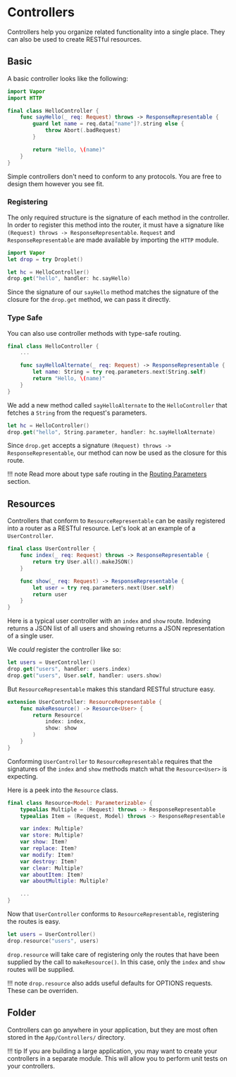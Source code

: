 # Controllers

Controllers help you organize related functionality into a single place. They can also be used to create RESTful resources.

## Basic

A basic controller looks like the following:

```swift
import Vapor
import HTTP

final class HelloController {
	func sayHello(_ req: Request) throws -> ResponseRepresentable {
		guard let name = req.data["name"]?.string else { 
			throw Abort(.badRequest)
		}

		return "Hello, \(name)"
	}
}
```

Simple controllers don't need to conform to any protocols. You are free to design them however you see fit.

### Registering

The only required structure is the signature of each method in the controller. In order to register this method into the router, it must have a signature like `(Request) throws -> ResponseRepresentable`. `Request` and `ResponseRepresentable` are made available by importing the `HTTP` module.

```swift
import Vapor
let drop = try Droplet()

let hc = HelloController()
drop.get("hello", handler: hc.sayHello)
```

Since the signature of our `sayHello` method matches the signature of the closure for the `drop.get` method, we can pass it directly.

### Type Safe

You can also use controller methods with type-safe routing.

```swift
final class HelloController {
	...

	func sayHelloAlternate(_ req: Request) -> ResponseRepresentable {
        let name: String = try req.parameters.next(String.self)
		return "Hello, \(name)"
	}
}
```

We add a new method called `sayHelloAlternate` to the `HelloController` that fetches a `String` from the request's parameters.

```swift
let hc = HelloController()
drop.get("hello", String.parameter, handler: hc.sayHelloAlternate)
```

Since `drop.get` accepts a signature `(Request) throws -> ResponseRepresentable`, our method can now be used as the closure for this route. 

!!! note 
    Read more about type safe routing in the [Routing Parameters](https://docs.vapor.codes/2.0/routing/parameters/#type-safe) section.

## Resources

Controllers that conform to `ResourceRepresentable` can be easily registered into a router as a RESTful resource. Let's look at an example of a `UserController`.

```swift
final class UserController {
    func index(_ req: Request) throws -> ResponseRepresentable {
        return try User.all().makeJSON()
    }

    func show(_ req: Request) -> ResponseRepresentable {
        let user = try req.parameters.next(User.self)
        return user
    }
}
```

Here is a typical user controller with an `index` and `show` route. Indexing returns a JSON list of all users and showing returns a JSON representation of a single user.

We _could_ register the controller like so:

```swift
let users = UserController()
drop.get("users", handler: users.index)
drop.get("users", User.self, handler: users.show)
```

But `ResourceRepresentable` makes this standard RESTful structure easy.

```swift
extension UserController: ResourceRepresentable {
    func makeResource() -> Resource<User> {
        return Resource(
            index: index,
            show: show
        )
    }
}
```

Conforming `UserController` to `ResourceRepresentable` requires that the signatures of the `index` and `show` methods match what the `Resource<User>` is expecting.

Here is a peek into the `Resource` class.

```swift
final class Resource<Model: Parameterizable> {
    typealias Multiple = (Request) throws -> ResponseRepresentable
    typealias Item = (Request, Model) throws -> ResponseRepresentable

    var index: Multiple?
    var store: Multiple?
    var show: Item?
    var replace: Item?
    var modify: Item?
    var destroy: Item?
    var clear: Multiple?
    var aboutItem: Item?
    var aboutMultiple: Multiple?

    ...
}
```

Now that `UserController` conforms to `ResourceRepresentable`, registering the routes is easy.

```swift
let users = UserController()
drop.resource("users", users)
```

 `drop.resource` will take care of registering only the routes that have been supplied by the call to `makeResource()`. In this case, only the `index` and `show` routes will be supplied.

!!! note
    `drop.resource` also adds useful defaults for OPTIONS requests. These can be overriden.  

## Folder

Controllers can go anywhere in your application, but they are most often stored in the `App/Controllers/` directory. 

!!! tip
    If you are building a large application, you may want to create your controllers in a separate module. This will allow you to perform unit tests on your controllers. 
